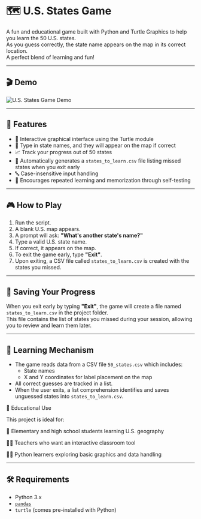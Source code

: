 # 🗺️ U.S. States Game

A fun and educational game built with Python and Turtle Graphics to help you learn the 50 U.S. states.  
As you guess correctly, the state name appears on the map in its correct location.  
A perfect blend of learning and fun!

---

## 🎬 Demo

![U.S. States Game Demo](demo.gif)

---

## 📌 Features

- 🎨 Interactive graphical interface using the Turtle module
- 🧠 Type in state names, and they will appear on the map if correct
- 📈 Track your progress out of 50 states
- 📄 Automatically generates a `states_to_learn.csv` file listing missed states when you exit early
- 🔤 Case-insensitive input handling
- 🔁 Encourages repeated learning and memorization through self-testing

---

## 🎮 How to Play

1. Run the script.
2. A blank U.S. map appears.
3. A prompt will ask: **"What's another state's name?"**
4. Type a valid U.S. state name.
5. If correct, it appears on the map.
6. To exit the game early, type **"Exit"**.
7. Upon exiting, a CSV file called `states_to_learn.csv` is created with the states you missed.

---

## 💾 Saving Your Progress

When you exit early by typing **"Exit"**, the game will create a file named `states_to_learn.csv` in the project folder.  
This file contains the list of states you missed during your session, allowing you to review and learn them later.

---

## 🧠 Learning Mechanism

- The game reads data from a CSV file `50_states.csv` which includes:
  - State names
  - X and Y coordinates for label placement on the map
- All correct guesses are tracked in a list.
- When the user exits, a list comprehension identifies and saves unguessed states into `states_to_learn.csv`.


📓 Educational Use

This project is ideal for:

🧒 Elementary and high school students learning U.S. geography

👩‍🏫 Teachers who want an interactive classroom tool

👨‍💻 Python learners exploring basic graphics and data handling

---

## 🛠️ Requirements

- Python 3.x
- [`pandas`](https://pandas.pydata.org/)
- `turtle` (comes pre-installed with Python)
